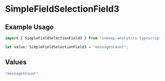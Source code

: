 # SimpleFieldSelectionField3

## Example Usage

```typescript
import { SimpleFieldSelectionField3 } from "inkeep-analytics-typescript/models/components";

let value: SimpleFieldSelectionField3 = "messagesCount";
```

## Values

```typescript
"messagesCount"
```